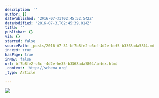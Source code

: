 ```yaml
---
description: ''
author: []
datePublished: '2016-07-31T02:45:52.542Z'
dateModified: '2016-07-31T02:45:39.014Z'
title: ''
publisher: {}
via: {}
starred: false
sourcePath: _posts/2016-07-31-bf7b8fe2-c6cf-4d2e-be35-b3368ada5804.md
inFeed: true
hasPage: true
inNav: false
url: bf7b8fe2-c6cf-4d2e-be35-b3368ada5804/index.html
_context: 'http://schema.org'
_type: Article

---
```

![](https://the-grid-user-content.s3-us-west-2.amazonaws.com/65bcd8e4-3cd4-44bd-b789-6b036231de5e.jpg)